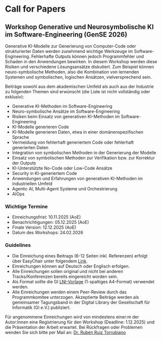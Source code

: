 # Call for Papers
## Workshop Generative und Neurosymbolische KI im Software-Engineering (GenSE 2026)

Generative KI-Modelle zur Generierung von Computer-Code oder strukturierter Daten werden zunehmend wichtige Werkzeuge im Software-Engineering. Fehlerhafte Outputs können jedoch Programmfehler und Schaden in den Anwendungen bewirken. In diesem Workshop werden diese Risiken und verschiedene Lösungsansätze diskutiert. Zum Beispiel können neuro-symbolische Methoden, also die Kombination von lernenden Systemen und symbolischen, logischen Ansätzen, vielversprechend sein.

Beiträge sowohl aus dem akademischen Umfeld als auch aus der Industrie zu folgenden Themen sind erwünscht (die Liste ist nicht vollständig oder exklusiv):
-	Generative KI-Methoden im Software-Engineering
-	Neuro-symbolische Ansätze im Software-Engineering
-	Risiken beim Einsatz von generativen KI-Methoden im Software-Engineering
-	KI-Modelle generieren Code
-	KI-Modelle generieren Daten, etwa in einer domänenspezifischen Sprache
-	Vermeidung von fehlerhaft generiertem Code oder fehlerhaft generierten Daten
-	Integration von symbolischen Methoden in der Generierung der Modelle
-	Einsatz von symbolischen Methoden zur Verifikation bzw. zur Korrektur der Outputs
-   KI-Unterstützte No-Code oder Low-Code Ansätze
-   Security in KI-generiertem Code
-	Anwendungen und Erfahrungen von generativen KI-Methoden im industriellen Umfeld
-   Agentic AI, Multi-Agent Systeme und Orchestrierung
-   AIOps

### Wichtige Termine
- Einreichungsfrist: 10.11.2025 (AoE)
- Benachrichtigungen: 05.12.2025 (AoE)
- Finale Version: 12.12.2025 (AoE)
- Datum des Workshops: 24.02.2026

### Guidelines
- Die Einreichung eines Beitrags (6-12 Seiten inkl. Referenzen) erfolgt über EasyChair unter folgendem [Link](https://easychair.org/conferences/?conf=gense2026).
- Einreichungen können auf Deutsch oder Englisch erfolgen.
- Alle Einreichungen sollen original und nicht bei anderen Tracks/Konferenzen bereits eingereicht worden sein.
- Als Format sollte die GI [LNI-Vorlage](https://github.com/gi-ev/LNI) (1-spaltiges A4-Format) verwendet werden.
- Alle Einreichungen werden einem Peer-Review durch das Programmkomitee unterzogen. Akzeptierte Beiträge werden als gemeinsamer Tagungsband in der Digital Library der Gesellschaft für Informatik (GI e.V.) publiziert. 

Für angenommene Einreichungen wird von mindestens einer:m der Autor:Innen eine Registrierung für den Workshop (Deadline: 1.12.2025) und die Präsentation der Arbeit erwartet. Bei Rückfragen oder Problemen wenden Sie sich bitte per Mail an: [Dr. Rubén Ruiz Torrubiano](https://research.imc.ac.at/de/persons/ruben-ruiz-torrubiano)

